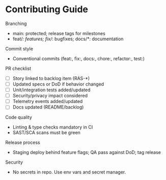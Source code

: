 # Contributing Guide

Branching
- main: protected; release tags for milestones
- feat/*: features; fix/*: bugfixes; docs/*: documentation

Commit style
- Conventional commits (feat:, fix:, docs:, chore:, refactor:, test:)

PR checklist
- [ ] Story linked to backlog item (RAS-*)
- [ ] Updated specs or DoD if behavior changed
- [ ] Unit/integration tests added/updated
- [ ] Security/privacy impact considered
- [ ] Telemetry events added/updated
- [ ] Docs updated (README/backlog)

Code quality
- Linting & type checks mandatory in CI
- SAST/SCA scans must be green

Release process
- Staging deploy behind feature flags; QA pass against DoD; tag release

Security
- No secrets in repo. Use env vars and secret manager.

